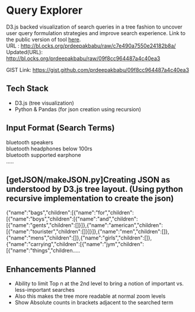 # Query Explorer
 D3.js backed visualization of search queries in a tree fashion to uncover user query formulation strategies and improve search experience. Link to the public version of tool <a href="http://bl.ocks.org/prdeepakbabu/raw/c7e490a7550e24182b8a" target="_blank">here</a>.<br />
 URL : http://bl.ocks.org/prdeepakbabu/raw/c7e490a7550e24182b8a/
 Updated(URL): http://bl.ocks.org/prdeepakbabu/raw/09f8cc964487a4c40ea3
 
 GIST Link: https://gist.github.com/prdeepakbabu/09f8cc964487a4c40ea3

## Tech Stack
* D3.js (tree visualization)
* Python & Pandas (for json creation using recursion)

## Input Format (Search Terms)
bluetooth speakers<br />
bluetooth headphones below 100rs<br />
bluetooth supported earphone<br />
.....<br />

## [getJSON/makeJSON.py]Creating JSON as understood by D3.js tree layout. (Using python recursive implementation to create the json)
{"name":"bags","children":[{"name":"for","children":[{"name":"boys","children":[{"name":"and","children":[{"name":"gents","children":[]}]},{"name":"american","children":[{"name":"tourister","children":[]}]}]},{"name":"men","children":[]},{"name":"mens","children":[]},{"name":"girls","children":[]},{"name":"carrying","children":[{"name":"jym","children":[{"name":"things","children.....


## Enhancements Planned
* Ability to limit Top n at the 2nd level to bring a notion of important vs. less-important searches
* Also this makes the tree more readable at normal zoom levels
* Show Absolute counts in brackets adjacent to the searched term

